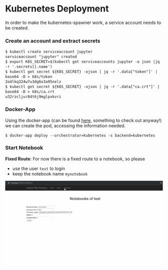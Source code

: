 # Kubernetes Deployment

In order to make the kubernetes-spawner work, a service account needs to be created.

### Create an account and extract secrets

```
$ kubectl create serviceaccount jupyter
serviceaccount "jupyter" created
$ export K8S_SECRET=$(kubectl get serviceaccounts jupyter -o json |jq -r '.secrets[].name')
$ kubectl get secret ${K8S_SECRET} -ojson | jq -r '.data["token"]' | base64 -D > k8s/token
2o4lkq324w7u3dg6o3a95nelz
$ kubectl get secret ${K8S_SECRET} -ojson | jq -r '.data["ca.crt"]' | base64 -D > k8s/ca.crt
u32rzcljur84t6j9mglpxkvri
```

### Docker-App

Using the docker-app (can be found [here](https://github.com/docker/app/releases), something to check out anyway!) we can create the pod, accessing the information needed.

```
$ docker-app deploy --orchestrator=kubernetes -s backend=kubernetes
```

### Start Notebook

**Fixed Route**: For now there is a fixed route to a notebook, so please
 - use the user `test` to login
 - keep the notebook name `mynotebook`

![](./static/jupyterport-kube-1.4.gif)



